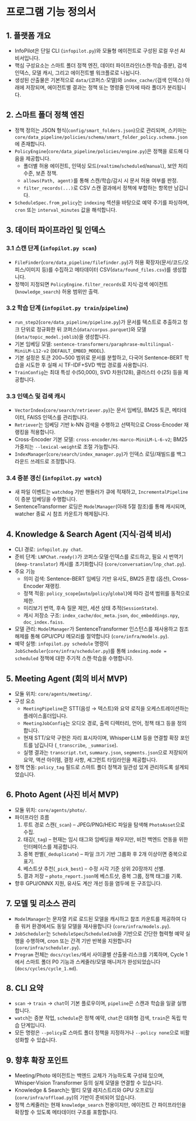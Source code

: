 # 프로그램 기능 정의서

## 1. 플랫폼 개요
- InfoPilot은 단일 CLI (`infopilot.py`)와 모듈형 에이전트로 구성된 로컬 우선 AI 비서입니다.
- 핵심 구성요소는 스마트 폴더 정책 엔진, 데이터 파이프라인(스캔·학습·증분), 검색 인덱스, 모델 캐시, 그리고 에이전트별 워크플로로 나뉩니다.
- 생성된 산출물은 기본적으로 `data/`(코퍼스·모델)와 `index_cache/`(검색 인덱스) 아래에 저장되며, 에이전트별 결과는 정책 또는 명령줄 인자에 따라 폴더가 분리됩니다.

## 2. 스마트 폴더 정책 엔진
- 정책 정의는 JSON 형식(`config/smart_folders.json`)으로 관리되며, 스키마는 `core/data_pipeline/policies/schema/smart_folder_policy.schema.json`에 존재합니다.
- `PolicyEngine`(`core/data_pipeline/policies/engine.py`)은 정책을 로드해 다음을 제공합니다.
  - 폴더별 허용 에이전트, 인덱싱 모드(`realtime`/`scheduled`/`manual`), 보안 처리 수준, 보존 정책.
  - `allows(Path, agent)`를 통해 스캔/학습/감시 시 문서 허용 여부를 판정.
  - `filter_records(...)`로 CSV 스캔 결과에서 정책에 부합하는 항목만 남깁니다.
- `ScheduleSpec.from_policy`는 `indexing` 섹션을 바탕으로 예약 주기를 파싱하며, `cron` 또는 `interval_minutes` 값을 해석합니다.

## 3. 데이터 파이프라인 및 인덱스
### 3.1 스캔 단계 (`infopilot.py scan`)
- `FileFinder`(`core/data_pipeline/filefinder.py`)가 허용 확장자(문서/코드/오피스/이미지 등)를 수집하고 메타데이터 CSV(`data/found_files.csv`)를 생성합니다.
- 정책이 지정되면 `PolicyEngine.filter_records`로 지식·검색 에이전트(`knowledge_search`) 허용 범위만 출력.

### 3.2 학습 단계 (`infopilot.py train`/`pipeline`)
- `run_step2`(`core/data_pipeline/pipeline.py`)가 문서를 텍스트로 추출하고 청크 단위로 정규화한 뒤 코퍼스(`data/corpus.parquet`)와 모델(`data/topic_model.joblib`)을 생성합니다.
- 기본 임베딩 모델: `sentence-transformers/paraphrase-multilingual-MiniLM-L12-v2` (`DEFAULT_EMBED_MODEL`).
- 기본 설정은 토큰 200~500 범위로 문서를 분할하고, 다국어 Sentence-BERT 학습을 시도한 후 실패 시 TF-IDF+SVD 백업 경로를 사용합니다.
- `TrainConfig`는 최대 특성 수(50,000), SVD 차원(128), 클러스터 수(25) 등을 제공합니다.

### 3.3 인덱스 및 검색 캐시
- `VectorIndex`(`core/search/retriever.py`)는 문서 임베딩, BM25 토큰, 메타데이터, FAISS 인덱스를 관리합니다.
- `Retriever`는 임베딩 기반 k-NN 검색을 수행하고 선택적으로 Cross-Encoder 재랭킹을 적용합니다.
- Cross-Encoder 기본 모델: `cross-encoder/ms-marco-MiniLM-L-6-v2`; BM25 가중치는 `--lexical-weight`로 조절 가능합니다.
- `IndexManager`(`core/search/index_manager.py`)가 인덱스 로딩/재빌드를 백그라운드 쓰레드로 조정합니다.

### 3.4 증분 갱신 (`infopilot.py watch`)
- 새 파일 이벤트는 `watchdog` 기반 핸들러가 큐에 적재하고, `IncrementalPipeline`이 증분 임베딩을 수행합니다.
- SentenceTransformer 로딩은 `ModelManager`(아래 5절 참조)를 통해 캐시되며, watcher 종료 시 참조 카운트가 해제됩니다.

## 4. Knowledge & Search Agent (지식·검색 비서)
- CLI 경로: `infopilot.py chat`.
- 준비 단계: `LNPChat.ready()`가 코퍼스·모델·인덱스를 로드하고, 필요 시 번역기(`deep-translator`) 캐시를 초기화합니다 (`core/conversation/lnp_chat.py`).
- 주요 기능
  - 의미 검색: Sentence-BERT 임베딩 기반 유사도, BM25 혼합 (옵션), Cross-Encoder 재랭킹.
  - 정책 적응: `policy_scope`(`auto`/`policy`/`global`)에 따라 검색 범위를 동적으로 제한.
  - 미리보기 번역, 후속 질문 제안, 세션 상태 추적(`SessionState`).
  - 캐시 저장소 구조: `index_cache/doc_meta.json`, `doc_embeddings.npy`, `doc_index.faiss`.
- 모델 관리: `ModelManager`가 SentenceTransformer 인스턴스를 재사용하고 참조 해제를 통해 GPU/CPU 메모리를 절약합니다 (`core/infra/models.py`).
- 예약 실행: `infopilot.py schedule` 명령이 `JobScheduler`(`core/infra/scheduler.py`)를 통해 `indexing.mode = scheduled` 정책에 대한 주기적 스캔·학습을 수행합니다.

## 5. Meeting Agent (회의 비서 MVP)
- 모듈 위치: `core/agents/meeting/`.
- 구성 요소
  - `MeetingPipeline`은 STT(음성 → 텍스트)와 요약 로직을 오케스트레이션하는 플레이스홀더입니다.
  - `MeetingJobConfig`는 오디오 경로, 출력 디렉터리, 언어, 정책 태그 등을 정의합니다.
  - 현재 STT/요약 구현은 자리 표시자이며, Whisper·LLM 등을 연결할 확장 포인트를 남깁니다 (`_transcribe`, `_summarise`).
  - 실행 결과는 `transcript.txt`, `summary.json`, `segments.json`으로 저장되어 요약, 액션 아이템, 결정 사항, 세그먼트 타임라인을 제공합니다.
- 정책 연동: `policy_tag` 필드로 스마트 폴더 정책과 일관성 있게 관리하도록 설계되었습니다.

## 6. Photo Agent (사진 비서 MVP)
- 모듈 위치: `core/agents/photo/`.
- 파이프라인 흐름
  1. 루트 경로 스캔(`_scan`) – JPEG/PNG/HEIC 파일을 탐색해 `PhotoAsset`으로 수집.
  2. 태깅(`_tag`) – 현재는 임시 태그와 임베딩을 채우지만, 비전 백엔드 연동을 위한 인터페이스를 제공합니다.
  3. 중복 판별(`_deduplicate`) – 파일 크기 기반 그룹화 후 2개 이상이면 중복으로 표기.
  4. 베스트샷 추천(`_pick_best`) – 수정 시각 기준 상위 20장까지 선별.
  5. 결과 저장 – `photo_report.json`에 베스트샷, 중복 그룹, 정책 태그를 기록.
- 향후 GPU/ONNX 지원, 유사도 계산 개선 등을 염두에 둔 구조입니다.

## 7. 모델 및 리소스 관리
- `ModelManager`는 문자열 키로 로드된 모델을 캐시하고 참조 카운트를 제공하여 다중 워커 환경에서도 동일 모델을 재사용합니다 (`core/infra/models.py`).
- `JobScheduler`는 `ScheduleSpec`/`ScheduledJob`을 기반으로 간단한 협력형 예약 실행을 수행하며, cron 또는 간격 기반 반복을 지원합니다 (`core/infra/scheduler.py`).
- `Program` 전체는 `docs/cycles/`에서 사이클별 산출물·리스크를 기록하며, Cycle 1에서 스마트 폴더 P0 기능과 스케줄러/모델 매니저가 완성되었습니다 (`docs/cycles/cycle_1.md`).

## 8. CLI 요약
- `scan` → `train` → `chat`이 기본 플로우이며, `pipeline`은 스캔과 학습을 일괄 실행합니다.
- `watch`는 증분 작업, `schedule`은 정책 예약, `chat`은 대화형 검색, `train`은 독립 학습 단계입니다.
- 모든 명령은 `--policy`로 스마트 폴더 정책을 지정하거나 `--policy none`으로 비활성화할 수 있습니다.

## 9. 향후 확장 포인트
- Meeting/Photo 에이전트는 백엔드 교체가 가능하도록 구성돼 있으며, Whisper·Vision Transformer 등의 실제 모델을 연결할 수 있습니다.
- Knowledge & Search는 멀티 모델 레지스트리와 GPU 오프로딩(`core/infra/offload.py`)의 기반이 준비되어 있습니다.
- 정책 스케줄러는 현재 `knowledge_search` 전용이지만, 에이전트 간 파이프라인을 확장할 수 있도록 메타데이터 구조를 포함합니다.

